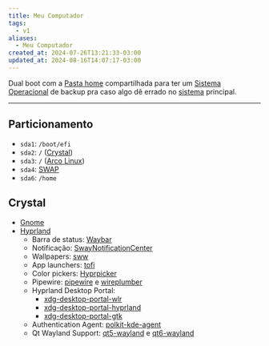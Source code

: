 ```yaml
---
title: Meu Computador
tags:
  - v1
aliases:
  - Meu Computador
created_at: 2024-07-26T13:21:33-03:00
updated_at: 2024-08-16T14:07:17-03:00
---
```


Dual boot com a [Pasta home](../ideias/2024/07/14/Pasta_home.md) compartilhada para ter um [Sistema Operacional](../sementes/2024/07/07/Sistema_Operacional.md) de backup pra caso algo dê errado no [sistema](../sementes/2024/07/07/Sistema_Operacional.md) principal.

---

## Particionamento
- `sda1`: `/boot/efi`
- `sda2`: `/` ([Crystal](../rascunhos/2024/08/10/Crystal%20Linux.md))
- `sda3`: `/` ([Arco Linux](../sementes/2024/07/07/Arco_Linux.md))
- `sda4`: [SWAP](../ideias/2024/07/14/SWAP.md)
-  `sda6`: `/home` 

## Crystal
- [Gnome](../ideias/2024/08/10/Gnome.md)
- [Hyprland](../ideias/2024/08/10/Hyprland.md)
	- Barra de status: [Waybar](../ideias/2024/08/11/Waybar.md)
	- Notificação: [SwayNotificationCenter](../ideias/2024/08/10/SwayNotificationCenter.md)
	- Wallpapers: [sww](sww)
	- App launchers: [tofi](../ideias/2024/08/11/tofi.md)
	- Color pickers: [Hyprpicker](../ideias/2024/08/11/Hyprpicker.md)
	- Pipewire: [pipewire](../ideias/2024/08/11/pipewire.md) e [wireplumber](../ideias/2024/08/11/wireplumber.md)
	- Hyprland Desktop Portal: 
		- [xdg-desktop-portal-wlr](../ideias/2024/08/11/xdg-desktop-portal-wlr.md)
		- [xdg-desktop-portal-hyprland](../ideias/2024/08/11/xdg-desktop-portal-hyprland.md)
		- [xdg-desktop-portal-gtk](../ideias/2024/08/11/xdg-desktop-portal-gtk.md)
	- Authentication Agent: [polkit-kde-agent](../ideias/2024/08/11/polkit-kde-agent.md)
	- Qt Wayland Support: [qt5-wayland](../ideias/2024/08/11/qt5-wayland.md) e [qt6-wayland](../ideias/2024/08/11/qt6-wayland.md)